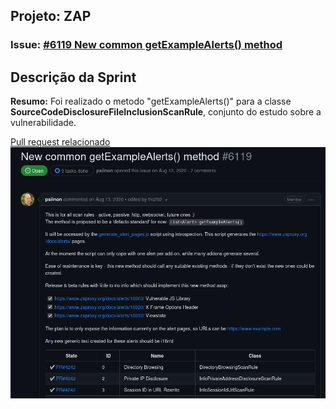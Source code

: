 ## Projeto: ZAP 

### Issue: [#6119 New common getExampleAlerts() method](https://github.com/zaproxy/zaproxy/issues/6119)

## Descrição da Sprint

**Resumo:** Foi realizado o metodo "getExampleAlerts()" para a classe **SourceCodeDisclosureFileInclusionScanRule**, conjunto do estudo sobre a vulnerabilidade.

[Pull request relacionado](https://github.com/zaproxy/zap-extensions/pull/4702)
![Zap: Issue 6119](../../assets/zap-issue-6119.png)